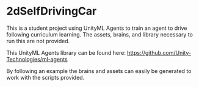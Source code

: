 # 2dSelfDrivingCar
This is a student project using UnityML Agents to train an agent to drive following curriculum learning. 
The assets, brains, and library necessary to run this are not provided. 

This UnityML Agents library can be found here: https://github.com/Unity-Technologies/ml-agents

By following an example the brains and assets can easily be generated to work with the scripts provided.
